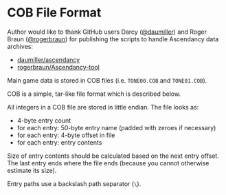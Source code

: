 ﻿COB File Format
===============

Author would like to thank GitHub users Darcy ([@daumiller][daumiller]) and
Roger Braun ([@rogerbraun][rogerbraun]) for publishing the scripts to handle
Ascendancy data archives:

- [daumiller/ascendancy][daumiller.ascendancy]
- [rogerbraun/Ascendancy-tool][rogerbraun.ascendancy-tools]

Main game data is stored in COB files (i.e. `TONE00.COB` and `TONE01.COB`).

COB is a simple, tar-like file format which is described below.

All integers in a COB file are stored in little endian. The file looks as:

- 4-byte entry count
- for each entry: 50-byte entry name (padded with zeroes if necessary)
- for each entry: 4-byte offset in file
- for each entry: entry contents

Size of entry contents should be calculated based on the next entry offset. The
last entry ends where the file ends (because you cannot otherwise estimate its
size).

Entry paths use a backslash path separator (`\`).

[daumiller]: https://github.com/daumiller
[daumiller.ascendancy]: https://github.com/daumiller/ascendancy
[rogerbraun]: https://github.com/rogerbraun
[rogerbraun.ascendancy-tools]: https://github.com/rogerbraun/Ascendancy-tools
